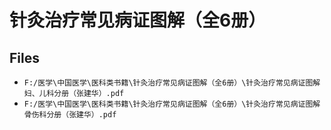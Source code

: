 # 针灸治疗常见病证图解（全6册）

## Files

- `F:/医学\中国医学\医科类书籍\针灸治疗常见病证图解（全6册）\针灸治疗常见病证图解 妇、儿科分册（张建华）.pdf`
- `F:/医学\中国医学\医科类书籍\针灸治疗常见病证图解（全6册）\针灸治疗常见病证图解 骨伤科分册（张建华）.pdf`

